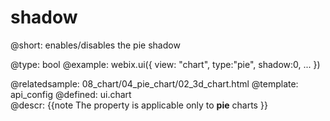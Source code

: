 shadow
=============


@short:
	enables/disables the pie shadow

@type: bool
@example:
webix.ui({
	view: "chart",
	type:"pie",
    shadow:0,
    ...
})

@relatedsample:
	08_chart/04_pie_chart/02_3d_chart.html
@template:	api_config
@defined:	ui.chart	
@descr:
{{note
The property is applicable only to **pie** charts
}}

